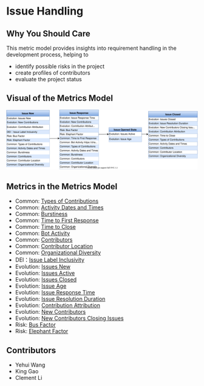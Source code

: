 # Issue Handling


## Why You Should Care

This metric model provides insights into requirement handling in the development process, helping to 
- identify possible risks in the project
- create profiles of contributors 
- evaluate the project status 

## Visual of the Metrics Model

![GrimoireLab Implementation](/images/issue-handling.drawio.svg)

## Metrics in the Metrics Model 
- Common: [Types of Contributions](https://chaoss.community/metric-types-of-contributions/)
- Common: [Activity Dates and Times](https://chaoss.community/metric-activity-dates-and-times/)
- Common: [Burstiness ](https://chaoss.community/metric-burstiness/)
- Common: [Time to First Response ](https://chaoss.community/metric-time-to-first-response/)
- Common: [Time to Close ](https://chaoss.community/metric-time-to-close/)
- Common: [Bot Activity](https://chaoss.community/metric-bot-activity/)
- Common: [Contributors ](https://chaoss.community/metric-contributors/)
- Common: [Contributor Location ](https://chaoss.community/metric-contributor-location/)
- Common: [Organizational Diversity ](https://chaoss.community/metric-organizational-diversity/)
- DEI：[Issue Label Inclusivity ](https://chaoss.community/metric-issue-label-inclusivity/)
- Evolution: [Issues New ](https://chaoss.community/metric-issues-new/)
- Evolution: [Issues Active ](https://chaoss.community/metric-issues-active/)
- Evolution: [Issues Closed ](https://chaoss.community/metric-issues-closed/)
- Evolution: [Issue Age ](https://chaoss.community/metric-issue-age/)
- Evolution: [Issue Response Time ](https://chaoss.community/metric-issue-response-time/)
- Evolution: [Issue Resolution Duration ](https://chaoss.community/metric-issue-resolution-duration/)
- Evolution: [Contribution Attribution ](https://chaoss.community/metric-contribution-attribution/)
- Evolution: [New Contributors ](https://chaoss.community/metric-new-contributors/)
- Evolution: [New Contributors Closing Issues ](https://chaoss.community/metric-new-contributors-closing-issues/)
- Risk: [Bus Factor ](https://chaoss.community/metric-bus-factor/)
- Risk: [Elephant Factor ](https://chaoss.community/metric-elephant-factor/)

## Contributors
- Yehui Wang
- King Gao
- Clement Li
